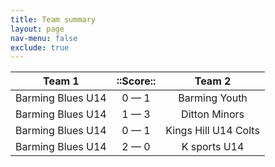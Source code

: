 ```yaml
---
title: Team summary
layout: page
nav-menu: false
exclude: true
---
```




|      Team 1       |  ::Score::  |        Team 2        |
|:-----------------:|:-----------:|:--------------------:|
| Barming Blues U14 | 0 &mdash; 1 |    Barming Youth     |
| Barming Blues U14 | 1 &mdash; 3 |    Ditton Minors     |
| Barming Blues U14 | 0 &mdash; 1 | Kings Hill U14 Colts |
| Barming Blues U14 | 2 &mdash; 0 |     K sports U14     |

 <br /><br /><br />